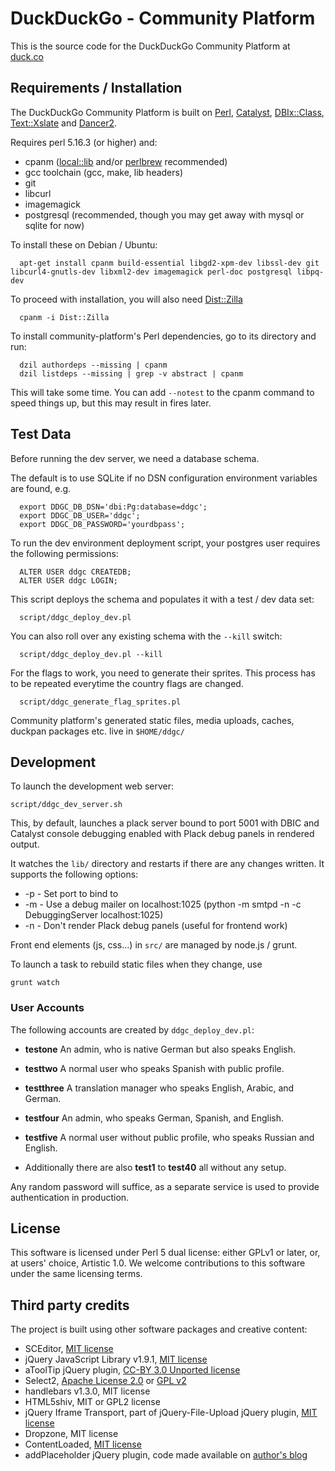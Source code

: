 # DuckDuckGo - Community Platform

This is the source code for the DuckDuckGo Community Platform at [duck.co](https://duck.co/)

## Requirements / Installation

The DuckDuckGo Community Platform is built on [Perl](http://www.perl.org/),
[Catalyst](https://metacpan.org/pod/Catalyst),
[DBIx::Class](https://metacpan.org/pod/DBIx::Class),
[Text::Xslate](https://metacpan.org/pod/Text::Xslate) and
[Dancer2](https://metacpan.org/pod/Dancer2).

Requires perl 5.16.3 (or higher) and:

- cpanm ([local::lib](https://metacpan.org/pod/local::lib) and/or [perlbrew](http://perlbrew.pl/) recommended)
- gcc toolchain (gcc, make, lib headers)
- git
- libcurl
- imagemagick
- postgresql (recommended, though you may get away with mysql or sqlite for now)

To install these on Debian / Ubuntu:

```
  apt-get install cpanm build-essential libgd2-xpm-dev libssl-dev git libcurl4-gnutls-dev libxml2-dev imagemagick perl-doc postgresql libpq-dev
```

To proceed with installation, you will also need [Dist::Zilla](https://metacpan.org/pod/Dist::Zilla)

```
  cpanm -i Dist::Zilla
```

To install community-platform's Perl dependencies, go to its directory and
run:

```
  dzil authordeps --missing | cpanm
  dzil listdeps --missing | grep -v abstract | cpanm
```

This will take some time. You can add `--notest` to the cpanm command to speed
things up, but this may result in fires later.

## Test Data

Before running the dev server, we need a database schema.

The default is to use SQLite if no DSN configuration environment
variables are found, e.g.

```
  export DDGC_DB_DSN='dbi:Pg:database=ddgc';
  export DDGC_DB_USER='ddgc';
  export DDGC_DB_PASSWORD='yourdbpass';
```

To run the dev environment deployment script, your postgres user requires
the following permissions:

```
  ALTER USER ddgc CREATEDB;
  ALTER USER ddgc LOGIN;
```

This script deploys the schema and populates it with a test / dev data set:

```
  script/ddgc_deploy_dev.pl
```

You can also roll over any existing schema with the `--kill` switch:

```
  script/ddgc_deploy_dev.pl --kill
```

For the flags to work, you need to generate their sprites. This
process has to be repeated everytime the country flags are changed.

```
  script/ddgc_generate_flag_sprites.pl
```

Community platform's generated static files, media uploads, caches, duckpan
packages etc. live in `$HOME/ddgc/`

## Development

To launch the development web server:

```
script/ddgc_dev_server.sh
```

This, by default, launches a plack server bound to port 5001 with DBIC and
Catalyst console debugging enabled with Plack debug panels in rendered output.

It watches the `lib/` directory and restarts if there are any changes written.
It supports the following options:

- -p <PORT> - Set port to bind to
- -m - Use a debug mailer on localhost:1025 (python -m smtpd -n -c DebuggingServer localhost:1025)
- -n - Don't render Plack debug panels (useful for frontend work)

Front end elements (js, css...) in `src/` are managed by node.js / grunt.

To launch a task to rebuild static files when they change, use

`grunt watch`

### User Accounts

The following accounts are created by `ddgc_deploy_dev.pl`:

- **testone** An admin, who is native German but also speaks English.

- **testtwo** A normal user who speaks Spanish with public profile.

- **testthree** A translation manager who speaks English, Arabic, and German.

- **testfour** An admin, who speaks German, Spanish, and English.

- **testfive** A normal user without public profile, who speaks Russian and
   English.

- Additionally there are also **test1** to **test40** all without any setup.

Any random password will suffice, as a separate service is used to provide
authentication in production.

## License

This software is licensed under Perl 5 dual license: either GPLv1 or later, or, at users' choice, Artistic 1.0.
We welcome contributions to this software under the same licensing terms.

## Third party credits

The project is built using other software packages and creative content:

- SCEditor, [MIT license](http://www.opensource.org/licenses/mit-license.php)
- jQuery JavaScript Library v1.9.1, [MIT license](http://jquery.org/license)
- aToolTip jQuery plugin, [CC-BY 3.0 Unported license](http://creativecommons.org/licenses/by/3.0)			
- Select2, [Apache License 2.0](http://www.apache.org/licenses/LICENSE-2.0) or [GPL v2](http://www.gnu.org/licenses/gpl-2.0.html)
- handlebars v1.3.0, MIT license
- HTML5shiv, MIT or GPL2 license
- jQuery Iframe Transport, part of jQuery-File-Upload jQuery plugin, [MIT license](http://www.opensource.org/licenses/MIT)
- Dropzone, MIT license
- ContentLoaded, [MIT license](http://javascript.nwbox.com/ContentLoaded/MIT-LICENSE)
- addPlaceholder jQuery plugin, code made available on [author's blog](http://iliadraznin.com/2011/02/jquery-placeholder-plugin/)

